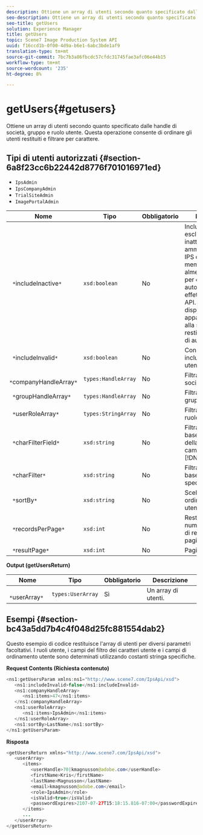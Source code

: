 ```yaml
---
description: Ottiene un array di utenti secondo quanto specificato dalle handle di società, gruppo e ruolo utente. Questa operazione consente di ordinare gli utenti restituiti e filtrare per carattere.
seo-description: Ottiene un array di utenti secondo quanto specificato dalle handle di società, gruppo e ruolo utente. Questa operazione consente di ordinare gli utenti restituiti e filtrare per carattere.
seo-title: getUsers
solution: Experience Manager
title: getUsers
topic: Scene7 Image Production System API
uuid: f16ccd1b-0f00-4d9a-b6e1-6abc3bde1af9
translation-type: tm+mt
source-git-commit: 7bc7b3a86fbcdc57cfdc31745fae3afc06e44b15
workflow-type: tm+mt
source-wordcount: '235'
ht-degree: 8%

---
```



# getUsers{#getusers}

Ottiene un array di utenti secondo quanto specificato dalle handle di società, gruppo e ruolo utente. Questa operazione consente di ordinare gli utenti restituiti e filtrare per carattere.

## Tipi di utenti autorizzati {#section-6a8f23cc6b22442d8776f701016971ed}

* `IpsAdmin`
* `IpsCompanyAdmin`
* `TrialSiteAdmin`
* `ImagePortalAdmin`


| Nome | Tipo | Obbligatorio | Descrizione |
|---|---|---|---|
| ` *`includeInactive`*` | `xsd:boolean` | No | Includere o escludere utenti inattivi. Gli utenti amministratore non IPS devono essere membri attivi di almeno una società per essere autorizzati a effettuare chiamate API. Se l&#39;utente non dispone di appartenenze attive alla società, verrà restituito un errore di autorizzazione. |
| ` *`includeInvalid`*` | `xsd:boolean` | No | Consente di includere/escludere utenti non validi. |
| ` *`companyHandleArray`*` | `types:HandleArray` | No | Filtrare i risultati per società. |
| ` *`groupHandleArray`*` | `types:HandleArray` | No | Filtrare i risultati per gruppo. |
| ` *`userRoleArray`*` | `types:StringArray` | No | Filtrare i risultati per ruolo utente. |
| ` *`charFilterField`*` | `xsd:string` | No | Filtra i risultati in base al prefisso della stringa del campo (vedere [!DNL Trash State).] |
| ` *`charFilter`*` | `xsd:string` | No | Filtrare i risultati in base a un carattere specifico. |
| ` *`sortBy`*` | `xsd:string` | No | Scelta dei campi di ordinamento utente. |
| ` *`recordsPerPage`*` | `xsd:int` | No | Restituisce il numero specificato di record per pagina. |
| ` *`resultPage`*` | `xsd:int` | No | Pagina dei risultati. |

**Output (getUsersReturn)**

| Nome | Tipo | Obbligatorio | Descrizione |
|---|---|---|---|
| ` *`userArray`*` | `types:UserArray` | Sì | Un array di utenti. |

## Esempi {#section-bc43a5dd7b4c4f048d25fc881554dab2}

Questo esempio di codice restituisce l&#39;array di utenti per diversi parametri facoltativi. I ruoli utente, i campi del filtro dei caratteri utente e i campi di ordinamento utente sono determinati utilizzando costanti stringa specifiche.

**Request Contents (Richiesta contenuto)**

```java
<ns1:getUsersParam xmlns:ns1="http://www.scene7.com/IpsApi/xsd">
   <ns1:includeInvalid>false</ns1:includeInvalid>
   <ns1:companyHandleArray>
      <ns1:items>47</ns1:items>
   </ns1:companyHandleArray>
   <ns1:userRoleArray>
      <ns1:items>IpsAdmin</ns1:items>
   </ns1:userRoleArray>
   <ns1:sortBy>LastName</ns1:sortBy>
</ns1:getUsersParam>
```

**Risposta**

```java
<getUsersReturn xmlns="http://www.scene7.com/IpsApi/xsd">
   <userArray>
      <items>
         <userHandle>70|kmagnusson@adobe.com</userHandle>
         <firstName>Kris</firstName>
         <lastName>Magnusson</lastName>
         <email>kmagnusson@adobe.com</email>
         <role>IpsAdmin</role>
         <isValid>true</isValid>
         <passwordExpires>2107-07-27T15:18:15.816-07:00</passwordExpires>
      </items>
      ...
   </userArray>
</getUsersReturn>
```

